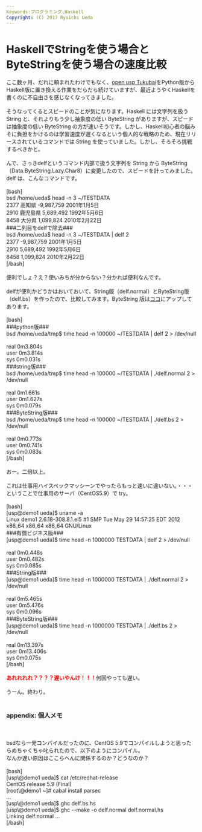 ```yaml
---
Keywords:プログラミング,Haskell
Copyright: (C) 2017 Ryuichi Ueda
---
```

# HaskellでStringを使う場合とByteStringを使う場合の速度比較
ここ数ヶ月、だれに頼まれたわけでもなく、<a target="_blank" href="https://github.com/usp-engineers-community/Open-usp-Tukubai">open usp Tukubai</a>をPython版からHaskell版に置き換える作業をだらだら続けていますが、最近ようやくHaskellを書くのに不自由さを感じなくなってきました。<br />
<br />
そうなってくるとスピードのことが気になります。Haskell には文字列を扱う String と、それよりもう少し抽象度の低い ByteString がありますが、スピードは抽象度の低い ByteString の方が速いそうです。しかし、Haskell初心者の脳みそに負担をかけるのは学習速度が遅くなるという個人的な戦略のため、現在リリースされているコマンドでは String を使っていました。しかし、そろそろ挑戦するべきかと。<br />
<br />
んで、さっきdelfというコマンド内部で扱う文字列を String から ByteString （Data.ByteString.Lazy.Char8）に変更したので、スピードを計ってみました。delf は、こんなコマンドです。<br />
<br />
[bash]<br />
bsd /home/ueda$ head -n 3 ~/TESTDATA <br />
2377 高知県 -9,987,759 2001年1月5日<br />
2910 鹿児島県 5,689,492 1992年5月6日<br />
8458 大分県 1,099,824 2010年2月22日<br />
###二列目をdelfで除去###<br />
bsd /home/ueda$ head -n 3 ~/TESTDATA | delf 2<br />
2377 -9,987,759 2001年1月5日<br />
2910 5,689,492 1992年5月6日<br />
8458 1,099,824 2010年2月22日<br />
[/bash]<br />
<br />
便利でしょ？え？使いみちが分からない？分かれば便利なんです。<br />
<br />
delfが便利かどうかはおいておいて、String版（delf.normal）とByteString版（delf.bs）を作ったので、比較してみます。ByteString 版は<a target="_blank" href="https://github.com/usp-engineers-community/Open-usp-Tukubai/blob/master/COMMANDS.HS/delf.hs">ココ</a>にアップしてあります。<br />
<br />
[bash]<br />
###python版###<br />
bsd /home/ueda/tmp$ time head -n 100000 ~/TESTDATA | delf 2 &gt; /dev/null<br />
<br />
real	0m3.804s<br />
user	0m3.814s<br />
sys	0m0.031s<br />
###string版###<br />
bsd /home/ueda/tmp$ time head -n 100000 ~/TESTDATA | ./delf.normal 2 &gt; /dev/null<br />
<br />
real	0m1.661s<br />
user	0m1.627s<br />
sys	0m0.079s<br />
###ByteString版###<br />
bsd /home/ueda/tmp$ time head -n 100000 ~/TESTDATA | ./delf.bs 2 &gt; /dev/null<br />
<br />
real	0m0.773s<br />
user	0m0.741s<br />
sys	0m0.083s<br />
[/bash]<br />
<br />
おー。二倍以上。<br />
<br />
これは仕事用ハイスペックマッシーンでやったらもっと速いに違いない。・・・ということで仕事用のサーバ（CentOS5.9）で try。<br />
<br />
[bash]<br />
[usp\@demo1 ueda]$ uname -a<br />
Linux demo1 2.6.18-308.8.1.el5 #1 SMP Tue May 29 14:57:25 EDT 2012 x86_64 x86_64 x86_64 GNU/Linux<br />
###有償ビジネス版###<br />
[usp\@demo1 ueda]$ time head -n 1000000 TESTDATA | delf 2 &gt; /dev/null<br />
<br />
real	0m0.448s<br />
user	0m0.482s<br />
sys	0m0.085s<br />
###String版###<br />
[usp\@demo1 ueda]$ time head -n 1000000 TESTDATA | ./delf.normal 2 &gt; /dev/null<br />
<br />
real	0m5.465s<br />
user	0m5.476s<br />
sys	0m0.096s<br />
###ByteString版###<br />
[usp\@demo1 ueda]$ time head -n 1000000 TESTDATA | ./delf.bs 2 &gt; /dev/null<br />
<br />
real	0m13.397s<br />
user	0m13.406s<br />
sys	0m0.075s<br />
[/bash]<br />
<br />
<strong style="color:red">あれれれれ？？？？遅いやんけ！！！</strong>何回やっても遅い。<br />
<br />
うーん。終わり。<br />
<br />
<h3>appendix: 個人メモ</h3><br />
<br />
bsdなら一発コンパイルだったのに、CentOS 5.9でコンパイルしようと思ったらめちゃくちゃ叱られたので、以下のようにコンパイル。<br />
なんか遅い原因はここらへんに関係するのか？どうなのか？<br />
<br />
[bash]<br />
[usp\@demo1 ueda]$ cat /etc/redhat-release <br />
CentOS release 5.9 (Final)<br />
[root\@demo1 ~]# cabal install parsec<br />
...<br />
[usp\@demo1 ueda]$ ghc delf.bs.hs <br />
[usp\@demo1 ueda]$ ghc --make -o delf.normal delf.normal.hs<br />
Linking delf.normal ...<br />
[/bash]
